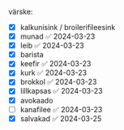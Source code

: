 värske:
- [x] kalkunisink / broilerifileesink
- [x] munad ✅ 2024-03-23
- [x] leib ✅ 2024-03-23
- [x] barista
- [x] keefir ✅ 2024-03-23
- [x] kurk ✅ 2024-03-23
- [x] brokkol ✅ 2024-03-23
- [x] lillkapsas ✅ 2024-03-23
- [x] avokaado
- [ ] kanafilee ✅ 2024-03-23
- [x] salvakad ✅ 2024-03-25